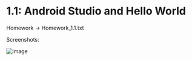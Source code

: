 # 1.1: Android Studio and Hello World

Homework -> Homework_1.1.txt

Screenshots:

![image](https://user-images.githubusercontent.com/38860847/162026946-5e60d24b-61d0-4a1d-bf1d-0104852f19f2.png)
